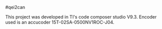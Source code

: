 #qei2can

This project was developed in TI's code composer studio V9.3.
Encoder used is an accucoder 15T-02SA-0500NV1ROC-J04.

